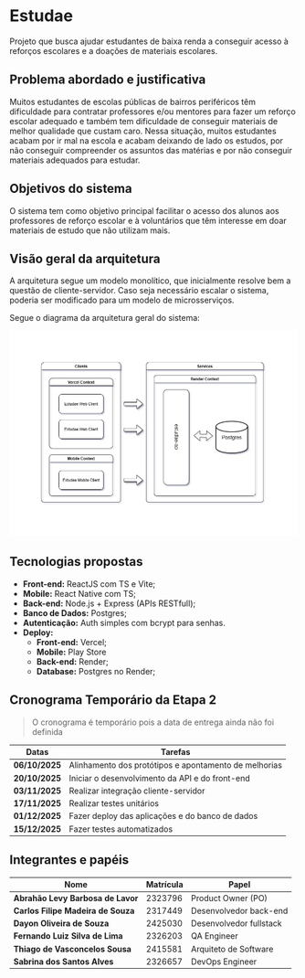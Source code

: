 # Estudae

Projeto que busca ajudar estudantes de baixa renda a conseguir acesso à reforços escolares e a doações de materiais escolares.

## Problema abordado e justificativa

Muitos estudantes de escolas públicas de bairros periféricos têm dificuldade para contratar professores e/ou mentores para fazer um reforço escolar adequado e também tem dificuldade de conseguir materiais de melhor qualidade que custam caro. Nessa situação, muitos estudantes acabam por ir mal na escola e acabam deixando de lado os estudos, por não conseguir compreender os assuntos das matérias e por não conseguir materiais adequados para estudar.

## Objetivos do sistema

O sistema tem como objetivo principal facilitar o acesso dos alunos aos professores de reforço escolar e à voluntários que têm interesse em doar materiais de estudo que não utilizam mais.

## Visão geral da arquitetura

A arquitetura segue um modelo monolítico, que inicialmente resolve bem a questão de cliente-servidor. Caso seja necessário escalar o sistema, poderia ser modificado para um modelo de microsserviços.

Segue o diagrama da arquitetura geral do sistema:

![Diagrama de arquitetura do sistema](docs/architecture/Architecture_Estudae.jpg)

## Tecnologias propostas

- **Front-end:** ReactJS com TS e Vite;
- **Mobile:** React Native com TS;
- **Back-end:** Node.js + Express (APIs RESTfull);
- **Banco de Dados:** Postgres;
- **Autenticação:** Auth simples com bcrypt para senhas.
- **Deploy:**
	- **Front-end:** Vercel;
	- **Mobile:** Play Store
	- **Back-end:** Render;
	- **Database:** Postgres no Render;

## Cronograma Temporário da Etapa 2

> O cronograma é temporário pois a data de entrega ainda não foi definida

| Datas | Tarefas |
|-------|---------|
| **06/10/2025** | Alinhamento dos protótipos e apontamento de melhorias |
| **20/10/2025** | Iniciar o desenvolvimento da API e do front-end |
| **03/11/2025** | Realizar integração cliente-servidor |
| **17/11/2025** | Realizar testes unitários |
| **01/12/2025** | Fazer deploy das aplicações e do banco de dados |
| **15/12/2025** | Fazer testes automatizados |

## Integrantes e papéis

| Nome | Matrícula | Papel |
|------|-----------|-------|
| **Abrahão Levy Barbosa de Lavor** | 2323796 | Product Owner (PO) |
| **Carlos Filipe Madeira de Souza** | 2317449 | Desenvolvedor back-end |
| **Dayon Oliveira de Souza** | 2425030 | Desenvolvedor fullstack |
| **Fernando Luiz Silva de Lima** | 2326203 | QA Engineer |
| **Thiago de Vasconcelos Sousa** | 2415581 | Arquiteto de Software |
| **Sabrina dos Santos Alves** | 2326657 | DevOps Engineer |
